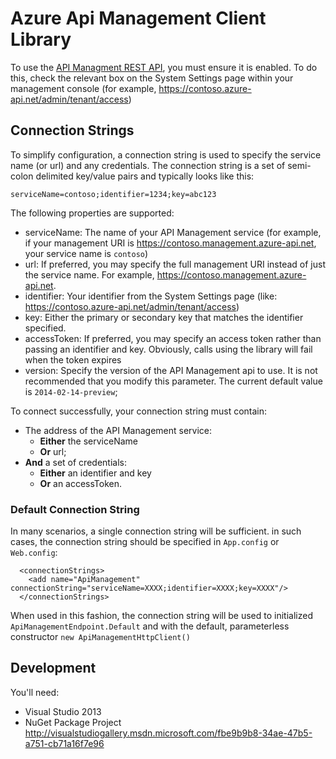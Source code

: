 Azure Api Management Client Library
===================================

To use the [API Managment REST API](http://go.microsoft.com/fwlink/?LinkId=507408), you must ensure it is enabled. To do this, check the relevant box on the System Settings page within your management console (for example, https://contoso.azure-api.net/admin/tenant/access)

## Connection Strings

To simplify configuration, a connection string is used to specify the service name (or url) and any credentials. The connection string is a set of semi-colon delimited key/value pairs and typically looks like this:

	serviceName=contoso;identifier=1234;key=abc123

The following properties are supported:

  - serviceName: The name of your API Management service (for example, if your management URI is https://contoso.management.azure-api.net, your service name is `contoso`)
  - url: If preferred, you may specify the full management URI instead of just the service name. For example, https://contoso.management.azure-api.net.
  - identifier: Your identifier from the System Settings page (like: https://contoso.azure-api.net/admin/tenant/access)
  - key: Either the primary or secondary key that matches the identifier specified.
  - accessToken: If preferred, you may specify an access token rather than passing an identifier and key. Obviously, calls using the library will fail when the token expires
  - version: Specify the version of the API Management api to use. It is not recommended that you modify this parameter. The current default value is `2014-02-14-preview`;

To connect successfully, your connection string must contain:

  - The address of the API Management service:
	- **Either** the serviceName 
    - **Or** url; 
  - **And** a set of credentials:
    - **Either** an identifier and key
    - **Or** an accessToken.


### Default Connection String

In many scenarios, a single connection string will be sufficient. in such cases, the connection string should be specified in `App.config` or `Web.config`:

````
  <connectionStrings>
    <add name="ApiManagement" connectionString="serviceName=XXXX;identifier=XXXX;key=XXXX"/>
  </connectionStrings>
````

When used in this fashion, the connection string will be used to initialized `ApiManagementEndpoint.Default` and with the default, parameterless constructor `new ApiManagementHttpClient()`

Development
-----------

You'll need:
  - Visual Studio 2013
  - NuGet Package Project http://visualstudiogallery.msdn.microsoft.com/fbe9b9b8-34ae-47b5-a751-cb71a16f7e96